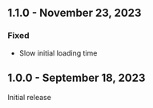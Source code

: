 ## 1.1.0 - November 23, 2023

### Fixed
- Slow initial loading time

## 1.0.0 - September 18, 2023

Initial release

